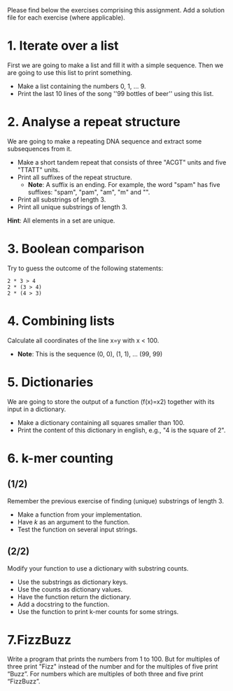 Please find below the exercises comprising this assignment.
Add a solution file for each exercise (where applicable).

# 1. Iterate over a list

First we are going to make a list and fill it with a simple sequence. Then we are going to use this list to print something.
- Make a list containing the numbers 0, 1, ... 9.
- Print the last 10 lines of the song ''99 bottles of beer'' using this list.

# 2. Analyse a repeat structure

We are going to make a repeating DNA sequence and extract some subsequences from it.
- Make a short tandem repeat that consists of three "ACGT" units and five "TTATT" units.
- Print all suffixes of the repeat structure.
  - **Note**: A suffix is an ending. For example, the word "spam" has five suffixes: "spam", "pam", "am", "m" and "".
- Print all substrings of length 3.
- Print all unique substrings of length 3.

**Hint**: All elements in a set are unique.

# 3. Boolean comparison

Try to guess the outcome of the following statements:

    2 * 3 > 4
    2 * (3 > 4)
    2 * (4 > 3)

# 4. Combining lists

Calculate all coordinates of the line x=y with x < 100.
- **Note**: This is the sequence (0, 0), (1, 1), ... (99, 99)

# 5. Dictionaries

We are going to store the output of a function (f(x)=x2) together with its input in a dictionary.
- Make a dictionary containing all squares smaller than 100.
- Print the content of this dictionary in english, e.g., "4 is the square of 2".

# 6. k-mer counting

## (1/2)

Remember the previous exercise of finding (unique) substrings of length 3.
- Make a function from your implementation.
- Have *k* as an argument to the function.
- Test the function on several input strings.

## (2/2)

Modify your function to use a dictionary with substring counts.
- Use the substrings as dictionary keys.
- Use the counts as dictionary values.
- Have the function return the dictionary.
- Add a docstring to the function.
- Use the function to print k-mer counts for some strings.

# 7.FizzBuzz

Write a program that prints the numbers from 1 to 100.
But for multiples of three print "Fizz" instead of the
number and for the multiples of five print “Buzz”.
For numbers which are multiples of both three and five print “FizzBuzz”.
